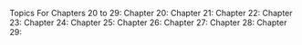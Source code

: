 Topics For Chapters 20 to 29:
Chapter 20:
Chapter 21:
Chapter 22:
Chapter 23:
Chapter 24:
Chapter 25:
Chapter 26:
Chapter 27:
Chapter 28:
Chapter 29: